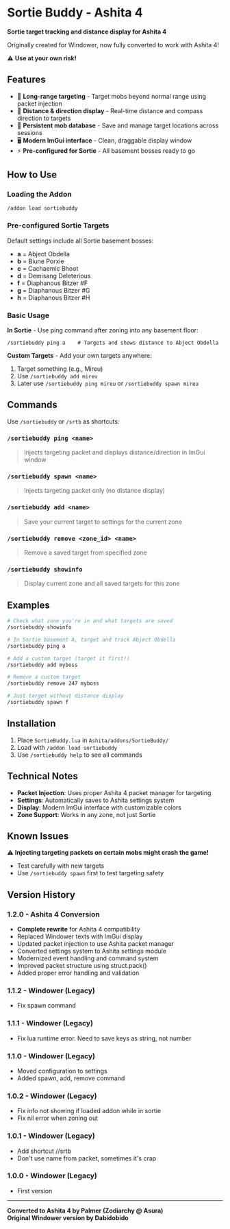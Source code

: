 # Sortie Buddy - Ashita 4

**Sortie target tracking and distance display for Ashita 4**

Originally created for Windower, now fully converted to work with Ashita 4!

⚠️ **Use at your own risk!**

## Features

- 🎯 **Long-range targeting** - Target mobs beyond normal range using packet injection
- 📏 **Distance & direction display** - Real-time distance and compass direction to targets
- 💾 **Persistent mob database** - Save and manage target locations across sessions
- 🖥️ **Modern ImGui interface** - Clean, draggable display window
- ⚡ **Pre-configured for Sortie** - All basement bosses ready to go

## How to Use

### Loading the Addon
```
/addon load sortiebuddy
```

### Pre-configured Sortie Targets
Default settings include all Sortie basement bosses:
- **a** = Abject Obdella
- **b** = Biune Porxie  
- **c** = Cachaemic Bhoot
- **d** = Demisang Deleterious
- **f** = Diaphanous Bitzer #F
- **g** = Diaphanous Bitzer #G
- **h** = Diaphanous Bitzer #H

### Basic Usage

**In Sortie** - Use ping command after zoning into any basement floor:
```
/sortiebuddy ping a    # Targets and shows distance to Abject Obdella
```

**Custom Targets** - Add your own targets anywhere:
1. Target something (e.g., Mireu)
2. Use `/sortiebuddy add mireu` 
3. Later use `/sortiebuddy ping mireu` or `/sortiebuddy spawn mireu`

## Commands

Use `/sortiebuddy` or `/srtb` as shortcuts:

### `/sortiebuddy ping <name>`
> Injects targeting packet and displays distance/direction in ImGui window

### `/sortiebuddy spawn <name>`  
> Injects targeting packet only (no distance display)

### `/sortiebuddy add <name>`
> Save your current target to settings for the current zone

### `/sortiebuddy remove <zone_id> <name>`
> Remove a saved target from specified zone

### `/sortiebuddy showinfo`
> Display current zone and all saved targets for this zone

## Examples

```bash
# Check what zone you're in and what targets are saved
/sortiebuddy showinfo

# In Sortie basement A, target and track Abject Obdella  
/sortiebuddy ping a

# Add a custom target (target it first!)
/sortiebuddy add myboss

# Remove a custom target
/sortiebuddy remove 247 myboss

# Just target without distance display
/sortiebuddy spawn f
```

## Installation

1. Place `SortieBuddy.lua` in `Ashita/addons/SortieBuddy/`
2. Load with `/addon load sortiebuddy`
3. Use `/sortiebuddy help` to see all commands

## Technical Notes

- **Packet Injection**: Uses proper Ashita 4 packet manager for targeting
- **Settings**: Automatically saves to Ashita settings system
- **Display**: Modern ImGui interface with customizable colors
- **Zone Support**: Works in any zone, not just Sortie

## Known Issues

⚠️ **Injecting targeting packets on certain mobs might crash the game!**
- Test carefully with new targets
- Use `/sortiebuddy spawn` first to test targeting safety

## Version History

### 1.2.0 - Ashita 4 Conversion
- **Complete rewrite** for Ashita 4 compatibility
- Replaced Windower texts with ImGui display
- Updated packet injection to use Ashita packet manager  
- Converted settings system to Ashita settings module
- Modernized event handling and command system
- Improved packet structure using struct.pack()
- Added proper error handling and validation

### 1.1.2 - Windower (Legacy)
- Fix spawn command

### 1.1.1 - Windower (Legacy)  
- Fix lua runtime error. Need to save keys as string, not number

### 1.1.0 - Windower (Legacy)
- Moved configuration to settings
- Added spawn, add, remove command

### 1.0.2 - Windower (Legacy)
- Fix info not showing if loaded addon while in sortie
- Fix nil error when zoning out

### 1.0.1 - Windower (Legacy)
- Add shortcut //srtb
- Don't use name from packet, sometimes it's crap

### 1.0.0 - Windower (Legacy)
- First version

---

**Converted to Ashita 4 by Palmer (Zodiarchy @ Asura)**  
**Original Windower version by Dabidobido**
